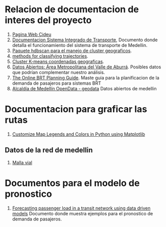 # Relacion de documentacion de interes del proyecto

   1. [Pagina Web Cideu](https://www.cideu.org/)
   2. [Documentacion Sistema Integrado de Transporte](https://www.cideu.org/proyecto/sistema-integrado-transporte-del-valle-de-aburra-sitva/), Documento donde detalla el funcionamiento del sistema de transporte de Medellin.
   3. [Paquete hdbscan para el manejo de cluster geograficos](https://hdbscan.readthedocs.io/en/latest/soft_clustering_explanation.html).
   4. [methods for classifying trajectories](https://journals.openedition.org/cybergeo/27035).
   5. [Cluster K-means coordenadas geograficas](https://levelup.gitconnected.com/clustering-gps-co-ordinates-forming-regions-4f50caa7e4a1).
   6. [Datos Abiertos: Área Metropolitana del Valle de Aburrá](https://datosabiertos.metropol.gov.co/). Posibles datos que podrían complementar nuestro análisis.
   7. [The Online BRT Planning Guide](https://brtguide.itdp.org/branch/master/guide/). Maste guia para la planificacion de la demanda de pasajeros para sistemas BRT
   8. [Alcaldía de Medellín OpenData - geodata](https://geomedellin-m-medellin.opendata.arcgis.com/search?tags=movilidad) Datos abiertos de medellin

# Documentacion para graficar las rutas

   1. [Customize Map Legends and Colors in Python using Matplotlib](https://www.earthdatascience.org/courses/scientists-guide-to-plotting-data-in-python/plot-spatial-data/customize-vector-plots/python-customize-map-legends-geopandas/)
   
## Datos de la red de medellin

   1. [Malla vial](https://geomedellin-m-medellin.opendata.arcgis.com/datasets/da89cc206c7e484d9f7ba35d81ca9742_0/data?geometry=-75.577%2C6.235%2C-75.559%2C6.239)

# Documentos para el modelo de pronostico
   
   1. [Forecasting passenger load in a transit network using data driven models](https://hal.archives-ouvertes.fr/hal-02278238/document) Documento donde muestra ejemplos para el pronostico de demanda de pasajeros.

